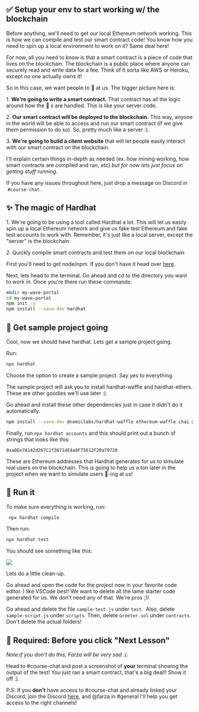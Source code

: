 ✅ Setup your env to start working w/ the blockchain
---------------------------------------------------

Before anything, we'll need to get our local Ethereum network working. This is how we can compile and test our smart contract code! You know how you need to spin up a local environment to work on it? Same deal here!

For now, all you need to know is that a smart contract is a piece of code that lives on the blockchain. The blockchain is a public place where anyone can securely read and write data for a fee. Think of it sorta like AWS or Heroku, except no one actually owns it!

So in this case, we want people to 👋 at us. The bigger picture here is:

1\. **We're going to write a smart contract.** That contract has all the logic around how the 👋 s are handled. This is like your server code.

2\. **Our smart contract will be deployed to the blockchain.** This way, anyone in the world will be able to access and run our smart contract (if we give them permission to do so). So, pretty much like a server :).

3\. **We're going to build a client website** that will let people easily interact with our smart contract on the blockchain.

I'll explain certain things in-depth as needed (ex. how mining working, how smart contracts are compiled and ran, etc) *but for now lets just focus on getting stuff running*.

If you have any issues throughout here, just drop a message on Discord in  `#course-chat`. 

✨ The magic of Hardhat
----------------------

1\. We're going to be using a tool called Hardhat a lot. This will let us easily spin up a local Ethereum network and give us fake test Ethereum and fake test accounts to work with. Remember, it's just like a local server, except the "server" is the blockchain

2\. Quickly compile smart contracts and test them on our local blockchain

First you'll need to get node/npm. If you don't have it head over [here](https://hardhat.org/tutorial/setting-up-the-environment.html).

Next, lets head to the terminal. Go ahead and cd to the directory you want to work in. Once you're there run these commands:

```bash
mkdir my-wave-portal
cd my-wave-portal
npm init -y
npm install --save-dev hardhat
```

👏 Get sample project going
---------------------------

Cool, now we should have hardhat. Lets get a sample project going.

Run:

```bash
npx hardhat
```

Choose the option to create a sample project. Say yes to everything.

The sample project will ask you to install hardhat-waffle and hardhat-ethers. These are other goodies we'll use later :).

Go ahead and install these other dependencies just in case it didn't do it automatically.

```bash
npm install --save-dev @nomiclabs/hardhat-waffle ethereum-waffle chai @nomiclabs/hardhat-ethers ethers
```

Finally, run `npx hardhat accounts` and this should print out a bunch of strings that looks like this: 

`0xa0Ee7A142d267C1f36714E4a8F75612F20a79720`

These are Ethereum addresses that Hardhat generates for us to simulate real users on the blockchain. This is going to help us a ton later in the project when we want to simulate users 👋-ing at us!

🌟 Run it
---------

To make sure everything is working, run:

```bash
 npx hardhat compile
```
Then run:

```bash
npx hardhat test
```

You should see something like this:

![](https://i.imgur.com/rjPvls0.png)

Lets do a little clean-up.

Go ahead and open the code for the project now in your favorite code editor. I like VSCode best! We want to delete all the lame starter code generated for us. We don't need any of that. We're pros ;)!

Go ahead and delete the file `sample-test.js` under `test`.  Also, delete `sample-script.js` under `scripts`. Then, delete `Greeter.sol` under `contracts`. Don't delete the actual folders!

🚨 Required: Before you click "Next Lesson"
-------------------------------------------

*Note:if you don't do this, Farza will be very sad :(.*

Head to #course-chat and post a screenshot of **your** terminal showing the output of the test! You just ran a smart contract, that's a big deal!! Show it off :).

P.S: If you **don't** have access to #course-chat and already linked your Discord, join the Discord [here](https://discord.gg/mXDqs6Ubcc), and @farza in #general I'll help you get access to the right channels!